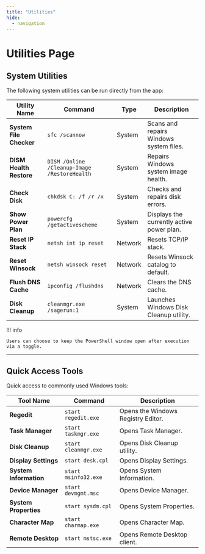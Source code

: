 ```yaml
---
title: "Utilities"
hide:
  - navigation
---
```


# Utilities Page

## System Utilities

The following system utilities can be run directly from the app:

| Utility Name            | Command                                      | Type    | Description                               |
| ----------------------- | -------------------------------------------- | ------- | ----------------------------------------- |
| **System File Checker** | `sfc /scannow`                               | System  | Scans and repairs Windows system files.   |
| **DISM Health Restore** | `DISM /Online /Cleanup-Image /RestoreHealth` | System  | Repairs Windows system image health.      |
| **Check Disk**          | `chkdsk C: /f /r /x`                         | System  | Checks and repairs disk errors.           |
| **Show Power Plan**     | `powercfg /getactivescheme`                  | System  | Displays the currently active power plan. |
| **Reset IP Stack**      | `netsh int ip reset`                         | Network | Resets TCP/IP stack.                      |
| **Reset Winsock**       | `netsh winsock reset`                        | Network | Resets Winsock catalog to default.        |
| **Flush DNS Cache**     | `ipconfig /flushdns`                         | Network | Clears the DNS cache.                     |
| **Disk Cleanup**        | `cleanmgr.exe /sagerun:1`                    | System  | Launches Windows Disk Cleanup utility.    |

!!! info

    Users can choose to keep the PowerShell window open after execution via a toggle.

---

## Quick Access Tools

Quick access to commonly used Windows tools:

| Tool Name              | Command              | Description                        |
| ---------------------- | -------------------- | ---------------------------------- |
| **Regedit**            | `start regedit.exe`  | Opens the Windows Registry Editor. |
| **Task Manager**       | `start taskmgr.exe`  | Opens Task Manager.                |
| **Disk Cleanup**       | `start cleanmgr.exe` | Opens Disk Cleanup utility.        |
| **Display Settings**   | `start desk.cpl`     | Opens Display Settings.            |
| **System Information** | `start msinfo32.exe` | Opens System Information.          |
| **Device Manager**     | `start devmgmt.msc`  | Opens Device Manager.              |
| **System Properties**  | `start sysdm.cpl`    | Opens System Properties.           |
| **Character Map**      | `start charmap.exe`  | Opens Character Map.               |
| **Remote Desktop**     | `start mstsc.exe`    | Opens Remote Desktop client.       |
